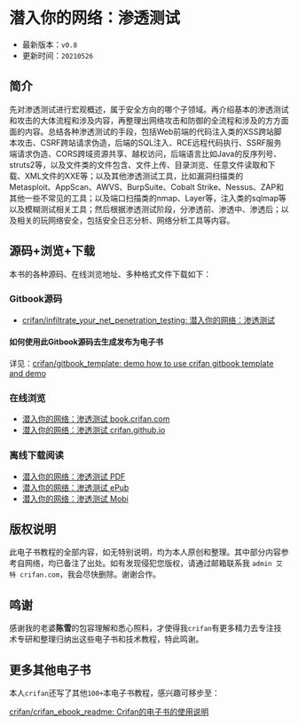 # 潜入你的网络：渗透测试

* 最新版本：`v0.8`
* 更新时间：`20210526`

## 简介

先对渗透测试进行宏观概述，属于安全方向的哪个子领域。再介绍基本的渗透测试和攻击的大体流程和涉及内容，再整理出网络攻击和防御的全流程和涉及的方方面面的内容。总结各种渗透测试的手段，包括Web前端的代码注入类的XSS跨站脚本攻击、CSRF跨站请求伪造，后端的SQL注入、RCE远程代码执行、SSRF服务端请求伪造、CORS跨域资源共享、越权访问，后端语言比如Java的反序列号、struts2等，以及文件类的文件包含、文件上传、目录浏览、任意文件读取和下载、XML文件的XXE等；以及其他渗透测试工具，比如漏洞扫描类的Metasploit、AppScan、AWVS、BurpSuite、Cobalt Strike、Nessus、ZAP和其他一些不常见的工具；以及端口扫描类的nmap、Layer等，注入类的sqlmap等以及模糊测试相关工具；然后根据渗透测试阶段，分渗透前、渗透中、渗透后；以及相关的玩网络安全，包括安全日志分析、网络分析工具等内容。

## 源码+浏览+下载

本书的各种源码、在线浏览地址、多种格式文件下载如下：

### Gitbook源码

* [crifan/infiltrate_your_net_penetration_testing: 潜入你的网络：渗透测试](https://github.com/crifan/infiltrate_your_net_penetration_testing)

#### 如何使用此Gitbook源码去生成发布为电子书

详见：[crifan/gitbook_template: demo how to use crifan gitbook template and demo](https://github.com/crifan/gitbook_template)

### 在线浏览

* [潜入你的网络：渗透测试 book.crifan.com](http://book.crifan.com/books/infiltrate_your_net_penetration_testing/website)
* [潜入你的网络：渗透测试 crifan.github.io](https://crifan.github.io/infiltrate_your_net_penetration_testing/website)

### 离线下载阅读

* [潜入你的网络：渗透测试 PDF](http://book.crifan.com/books/infiltrate_your_net_penetration_testing/pdf/infiltrate_your_net_penetration_testing.pdf)
* [潜入你的网络：渗透测试 ePub](http://book.crifan.com/books/infiltrate_your_net_penetration_testing/epub/infiltrate_your_net_penetration_testing.epub)
* [潜入你的网络：渗透测试 Mobi](http://book.crifan.com/books/infiltrate_your_net_penetration_testing/mobi/infiltrate_your_net_penetration_testing.mobi)

## 版权说明

此电子书教程的全部内容，如无特别说明，均为本人原创和整理。其中部分内容参考自网络，均已备注了出处。如有发现侵犯您版权，请通过邮箱联系我 `admin 艾特 crifan.com`，我会尽快删除。谢谢合作。

## 鸣谢

感谢我的老婆**陈雪**的包容理解和悉心照料，才使得我`crifan`有更多精力去专注技术专研和整理归纳出这些电子书和技术教程，特此鸣谢。

## 更多其他电子书

本人`crifan`还写了其他`100+`本电子书教程，感兴趣可移步至：

[crifan/crifan_ebook_readme: Crifan的电子书的使用说明](https://github.com/crifan/crifan_ebook_readme)
